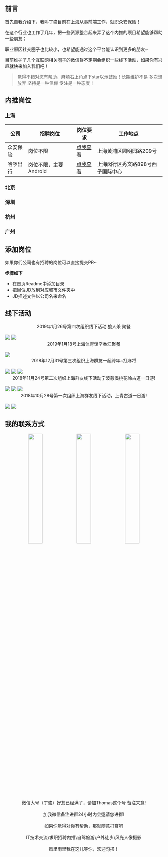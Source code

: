 ## 前言

首先自我介绍下，我叫丁盛目前在上海从事前端工作，就职众安保险！

在这个行业也工作了几年，把一些资源整合起来弄了这个内推的项目希望能够帮助一些朋友；

职业原因社交圈子也比较小，也希望能通过这个平台能认识到更多的朋友~ 

目前维护了几个互联网相关圈子的微信群不定期会组织一些线下活动，如果你有兴趣就快来加入我们吧！

> 觉得不错对您有帮助，麻烦右上角点下star以示鼓励！长期维护不易 多次想放弃 坚持是一种信仰 专注是一种态度！

## 内推岗位

### 上海 

| 公司 | 招聘岗位 | 岗位要求 | 工作地点 |
|----- | -----| ----- | ------ |
| 众安保险| 岗位不限 | [点我查看](./上海--JD/众安保险.md) | 上海黄浦区圆明园路209号 |
| 哈啰出行| 岗位不限，主要Android | [点我查看](./上海--JD/哈啰出行.md) | 上海闵行区秀文路898号西子国际中心 |

### 北京 


### 深圳 


### 杭州


### 广州


## 添加岗位

如果你们公司也有招聘的岗位可以直接提交PR~ 

**步骤如下**

- 在首页Readme中添加目录
- 把岗位JD放到对应城市文件夹中
- JD描述文件以公司名来命名

## 线下活动


<div align=center>2019年1月26号第四次组织线下活动 狼人杀 聚餐</div>

<br/>

<img src='./img/201904.jpeg'>
<img src='./img/201905.jpeg'>

<div align=center>2019年1月18号上海体育馆辛香汇聚餐</div>

<br/>

<img src='./img/201904.jpeg'>

<div align=center>2018年12月31号第三次组织上海群友一起跨年~打麻将</div>

<br/>

<img src='./img/201901.jpeg'>
<img src='./img/201902.jpeg'>
<img src='./img/201903.jpeg'>

<div align=center>2018年11月24号第二次组织上海群友线下活动宁波慈溪桃花岭古道一日游!</div>

<br/>

<img src='./img/huwai3.jpeg'>
<img src='./img/huwai4.jpeg'>
<img src='./img/huwai5.jpeg'>

<div align=center>2018年10月28号第一次组织上海群友线下活动，上青古道一日游!</div>

<br/>

<img src='./img/huwai1.jpeg'>
<img src='./img/huwai2.jpeg'>


## 我的联系方式

<div align=center>
<img src='./img/WechatIMG88.jpeg' width='30%'>
<img src='./img/WechatIMG5.jpeg' width='30%'>
<img src='./img/WechatIMG7.jpeg' width='30%'>
</div>
<div align=center>微信大号（丁盛）好友已经满了，请加Thomas这个号 备注来意!</div>
<br>
<div align=center>加我微信备注进群24小时内会邀请您进群!</div>
<br>
<div align=center>如果你觉得对你有帮助，那就随意打赏吧</div>
<br>
<div align=center>IT技术交流\求职招聘内推\自驾旅游\户外徒步\风光人像摄影 </div>
<br>
<div align=center>风里雨里我在这儿等你，欢迎勾搭！</div>





